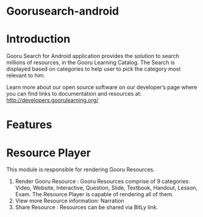 Goorusearch-android
===================

Introduction
================
Gooru Search for Android application provides the solution to search millions of resources, in the Gooru Learning Catalog.   The Search is displayed based on categories to help user to pick the category most relevant to him.

Learn more about our open source software on our developer’s page where you can find links to documentation and resources at: http://developers.goorulearning.org/


Features
================
 Resource Player
================
This module is responsible for rendering Gooru Resources. 


1. Render Gooru Resource :
Gooru Resources comprise of 9 categories: Video, Website, Interactive, Question, Slide, Textbook, Handout, Lesson, Exam. The Resource Player is capable of rendering all of them.
2. View more Resource information:
Narration
3. Share Resource :
Resources can be shared via BitLy link.
